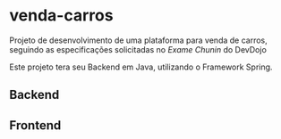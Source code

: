 # venda-carros

<p>Projeto de desenvolvimento de uma plataforma para venda de carros, seguindo as especificações 
solicitadas no <i>Exame Chunin</i> do <stronger>DevDojo</stronger></p>

Este projeto tera seu Backend em Java, utilizando o Framework Spring.

## Backend

## Frontend